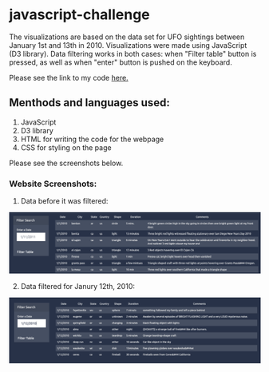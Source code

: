 # javascript-challenge

The visualizations are based on the data set for UFO sightings between January 1st and 13th in 2010.
Visualizations were made using JavaScript (D3 library). 
Data filtering works in both cases: when "Filter table" button is pressed, as well as when "enter" button is pushed on the keyboard.

Please see the link to my code [here.](https://github.com/nadiarichards/javascript-challenge/blob/main/UFO-level-1/static/js/app.js) 

## Menthods and languages used:

1. JavaScript
2. D3 library
3. HTML for writing the code for the webpage
4. CSS for styling on the page

Please see the screenshots below.

### Website Screenshots:

1. Data before it was filtered:

![full-data](https://github.com/nadiarichards/javascript-challenge/blob/main/images/full_data.png)

2. Data filtered for Janury 12th, 2010:

![filtered-data](https://github.com/nadiarichards/javascript-challenge/blob/main/images/filtered_data.png)
